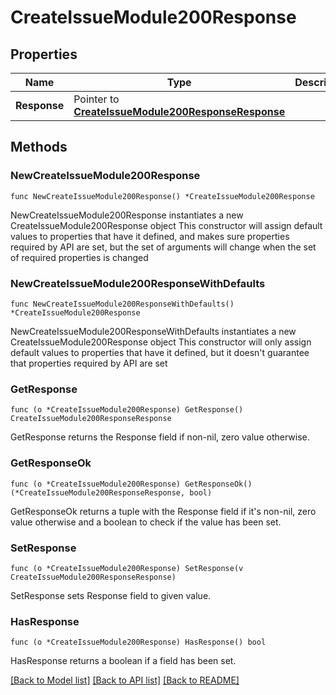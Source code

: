 # CreateIssueModule200Response

## Properties

Name | Type | Description | Notes
------------ | ------------- | ------------- | -------------
**Response** | Pointer to [**CreateIssueModule200ResponseResponse**](CreateIssueModule200ResponseResponse.md) |  | [optional] 

## Methods

### NewCreateIssueModule200Response

`func NewCreateIssueModule200Response() *CreateIssueModule200Response`

NewCreateIssueModule200Response instantiates a new CreateIssueModule200Response object
This constructor will assign default values to properties that have it defined,
and makes sure properties required by API are set, but the set of arguments
will change when the set of required properties is changed

### NewCreateIssueModule200ResponseWithDefaults

`func NewCreateIssueModule200ResponseWithDefaults() *CreateIssueModule200Response`

NewCreateIssueModule200ResponseWithDefaults instantiates a new CreateIssueModule200Response object
This constructor will only assign default values to properties that have it defined,
but it doesn't guarantee that properties required by API are set

### GetResponse

`func (o *CreateIssueModule200Response) GetResponse() CreateIssueModule200ResponseResponse`

GetResponse returns the Response field if non-nil, zero value otherwise.

### GetResponseOk

`func (o *CreateIssueModule200Response) GetResponseOk() (*CreateIssueModule200ResponseResponse, bool)`

GetResponseOk returns a tuple with the Response field if it's non-nil, zero value otherwise
and a boolean to check if the value has been set.

### SetResponse

`func (o *CreateIssueModule200Response) SetResponse(v CreateIssueModule200ResponseResponse)`

SetResponse sets Response field to given value.

### HasResponse

`func (o *CreateIssueModule200Response) HasResponse() bool`

HasResponse returns a boolean if a field has been set.


[[Back to Model list]](../README.md#documentation-for-models) [[Back to API list]](../README.md#documentation-for-api-endpoints) [[Back to README]](../README.md)


